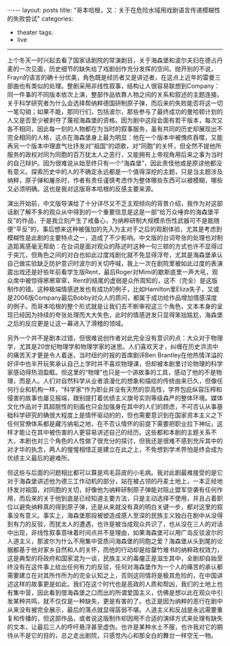 ···---
layout: posts
title: "哥本哈根，又：关于在危险水域用戏剧语言传递模糊性的失败尝试"
categories:
  - theater
tags:
  - live
---
上个冬天一时兴起去看了国家话剧院的常演剧目，关于海森堡和波尔夫妇在德占丹麦的一次见面，历史细节的缺失给了戏剧创作充分发挥的空间。抛开别的不说，Frayn的语言的确十分优美，角色既是经历者又是讲述者，在这点上近年的雷曼三部曲也有类似的处理。整剧采用非线性叙事，结构让人很容易联想到Company：同一件事的不同版本依次上演，整部作品依靠人物之间的关系和叙述的主题连接。关于科学研究者为什么会选择帮纳粹德国研制原子弹，而后来的失败能否将这一切一笔勾销；如果不能，那同行们，包括波尔，那些参与了最终成功的曼哈顿计划的人又是否至少被剥夺了蔑视海森堡的资格。因为剧中这段会面有若干版本，每次又各不相同，因此每一刻的人物都在为当时的叙事服务，虽有共同的历史却展现出不完全相同的人格，这点在海森堡身上最为明显：他在一个版本中被愧疚吞噬，又能再另一个版本中理直气壮抒发对”祖国“的颂歌，对“同胞”的关怀，但全然不提他所服务的政权对同为同胞的百万犹太人之恶行，又能拥有上帝视角用后来之事为当时的自己辩护。因为很难说从始至终只有一个“海森堡”，因此责怪他或是原谅他都没有意义。探索历史中的人的不确定永远都是一个值得深挖的主题，只是当主题涉及纳粹，原子弹和屠杀时，作者有责任谨慎考虑作为整体哪些东西可以被模糊，哪些又必须明确。这也是我对这版哥本哈根的反感主要来源。

演出开始前，中文版导演给了十分详尽又不乏主观倾向的背景介绍，我作为对这部话剧了解不多的观众从中得到的一个重要信息是这是一部“给万众唾弃的海森堡平反”的作品，于是我立刻产生了戒备心，为纳粹研制大规模杀伤性武器可不是能随便“平反”的，事后想来这种被强加的先入为主对于之后的观剧体验，尤其是考虑到模糊性是此剧的主要特点之一，造成了不少影响。中文版的台词夸张的处理也对制造距离感毫无帮助：在台词是面对观众的陈述时这种一句三顿的方式也许不显得过于突兀，但角色之间的对白也如此过度戏剧化就不免显得浮夸，尤其是海森堡承认自己做实验缺乏防护意识时波尔的关切呼喊，我上一次在剧院里被如此过度的表演震出戏还是好些年前看学生版Rent，最后Roger对Mimi的歇斯底里一声大吼，观众席中被惊得窸窸窣窣，Rent的结尾的虚弱是众所周知的，这不（完全）是这版制作的错。这种极端情感迸发也有成功的例子，比如Hamilton里Eliza失子，又或是2006版Company最后Bobby对众人的质问，都属于成功给作品增加情感深度的例子。而哥本哈根的整个形式就是让我们去不断审视这三个角色，文本本身的呈现已经因为持续的夸张处理而大大失色，此时的情感迸发只显得笨拙尴尬，海森堡之后的反应更是让这一幕进入了滑稽的领域。

另外一个并不是剧本过错，但很难说创作者对此完全没有意识的点：大众对于物理学，尤其是20世纪物理学和物理学家的迷思。人们喜欢天才，纠缠在历史洪流中的痛苦天才更是令人着迷，当时纽约时报的首席剧评Ben Brantley在他热情洋溢的好评中也半开玩笑承认自己上学时并不喜欢物理课，但却被本剧里讨论物理的科学家感动得热泪盈眶。但这里的“物理”也只是一个讲故事的工具，感动了他的不是物理，而是人。人们对自然科学从业者浪漫化的想象和描绘的传统由来已久，但像任何行业和机构一样，“科学家”作为职业并没有天然的崇高性，学界包庇纵容压榨和侵害的故事也屡见报端，跟别提打着优绩主义旗号实则等级森严的整体环境。媒体文化作品对于其超脱性的刻画也只会加强身在其中的人们的顾虑，不可否认从事基础科学研究的确很大程度上是情怀驱动的的，但也需要意识到在国家资本主义之下任何官僚体系都是藏污纳垢之地，在不否认情怀的前提下需要把职业拉下神坛，这样才能让在其中被伤害的人更容易讲述自己的经历。这些都和本剧的主题关系不大，本剧也对三个角色的人性做了很充分的探讨，但我还是很难不感到充斥其中的对才华的执念，两人的惺惺相惜正是建立在此之上，不免想到学术界怕是终会成为优绩主义最后的避难所。

但这些与后面的问题相比都可以算是鸡毛蒜皮的小毛病。我对此剧最难接受的是它对于海森堡讲述他为德三工作动机的部分，站在被占领的丹麦土地上，一本正经地抒发对祖国，对同胞的关切，好像他为纳粹研制原子弹能对阻止盟军空袭有任何作用，而后来的关于他到底是已经知道主要方法，只是主动选择不使用，并且占着职位以避免纳粹真的得到原子弹，还是从来就没有真的明白关键一步，都对这里的叙事没有意义。事实上，海森堡那段被塑造成感人至深的民族主义独白在剧中从没得到有力的反驳，而犹太人的遭遇，也许是被当成观众共识了，也从没在三人的对话中出现，非线性叙事意味着时间点并不是理由，如果海森堡可以用广岛反驳波尔的人道主义，那波尔为什么不用集中营质问海森堡的同胞之爱？海森堡从头到尾的论据都基于他对家乡自然和人的关怀，而他的行动却是给罄竹难书的纳粹政权效力，这是典型的将政府和国家混为一谈，民族主义的毒瘤正是滋生其中，全剧却自始至终没有在这件事上给出任何有力的反驳，任何对海森堡作为一个人的痛苦的承认都需要建立在对其所作所为的完全认知之上，否则这同情将是极其危险的，在中国讲述这样的故事更是如此。我们在这个时代也是恶政的人质和帮凶，我们的土地上也有集中营，因此看到借海森堡之口而出的所谓爱国主义，仿佛是想以此在观众中引发某种共鸣，就不仅仅是一种缺失，更是有害的了。也正是因为纳粹的恶行在剧中从来没有被完全展示，最后的落点就显得孱弱不堪。人道主义和反战是永远需要重复和传播的，但这部作品，或者说这版制作却因用不合适的演绎方式来处理有缺失的文本，让最后三人的呼吁悬浮甚至虚伪。也许是某种水土不服，也许我对它的期待从不是它的目的，总之走出剧院，只感觉内心和那全白的舞台一样空无一物。